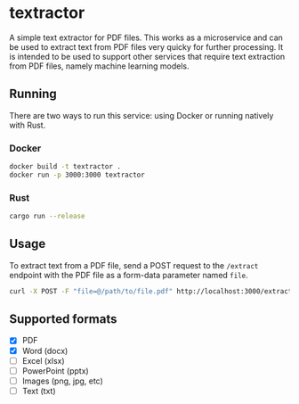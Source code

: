 # textractor
A simple text extractor for PDF files. This works as a microservice and can be used to extract text from PDF files very quicky for further processing. It is intended to be used to support other services that require text extraction from PDF files, namely machine learning models.

## Running
There are two ways to run this service: using Docker or running natively with Rust.

### Docker

```bash
docker build -t textractor .
docker run -p 3000:3000 textractor
```

### Rust

```bash
cargo run --release
```

## Usage
To extract text from a PDF file, send a POST request to the `/extract` endpoint with the PDF file as a form-data parameter named `file`.

```bash
curl -X POST -F "file=@/path/to/file.pdf" http://localhost:3000/extract
```

## Supported formats
- [X] PDF
- [X] Word (docx)
- [ ] Excel (xlsx)
- [ ] PowerPoint (pptx)
- [ ] Images (png, jpg, etc)
- [ ] Text (txt)